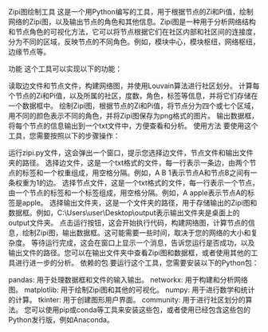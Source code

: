 Zipi图绘制工具
这是一个用Python编写的工具，用于根据节点的Zi和Pi值，绘制网络的Zipi图，以及输出节点的角色和其他信息。Zipi图是一种用于分析网络结构和节点角色的可视化方法，它可以将节点根据它们在社区内部和社区间的连接度，分为不同的区域，反映节点的不同角色。例如，模块中心，模块枢纽，网络枢纽，边缘节点等。

功能
这个工具可以实现以下的功能：

读取边文件和节点文件，构建网络图，并使用Louvain算法进行社区划分。
计算每个节点的Zi和Pi值，以及所属的社区，度数，角色，标签等信息，并将它们存储在一个数据框中。
绘制Zipi图，根据节点的Zi和Pi值，将节点分为四个或七个区域，用不同的颜色表示不同的角色，并将Zipi图保存为png格式的图片。
输出数据框，将每个节点的信息输出到一个txt文件中，方便查看和分析。
使用方法
要使用这个工具，您需要按照以下的步骤操作：

运行zipi.py文件，这会弹出一个窗口，提示您选择边文件，节点文件和输出文件夹的路径。
选择边文件，这是一个txt格式的文件，每一行表示一条边，由两个节点的标签和一个权重组成，用空格分隔。例如，A B 1表示节点A和节点B之间有一条权重为1的边。
选择节点文件，这是一个txt格式的文件，每一行表示一个节点，由一个节点的标签和一个标签组成，用空格分隔。例如，A apple表示节点A的标签是apple。
选择输出文件夹，这是一个文件夹的路径，用于存储输出的Zipi图和数据框。例如，C:\Users\user\Desktop\output表示输出文件夹是桌面上的output文件夹。
点击运行按钮，这会开始执行代码，构建网络图，计算节点的信息，绘制Zipi图，输出数据框。这可能需要一些时间，取决于您的网络的大小和复杂度。
等待运行完成，这会在窗口上显示一个消息，告诉您运行是否成功，以及输出文件的路径。您可以在输出文件夹中查看Zipi图和数据框，或者使用其他的工具进行进一步的分析。
依赖的包
要运行这个工具，您需要安装以下的Python包：

pandas: 用于处理数据框和文件的输入输出。
networkx: 用于构建和分析网络图。
matplotlib: 用于绘制Zipi图和其他的可视化。
numpy: 用于进行数学和统计的计算。
tkinter: 用于创建图形用户界面。
community: 用于进行社区划分的算法。
您可以使用pip或conda等工具来安装这些包，或者使用已经包含这些包的Python发行版，例如Anaconda。
